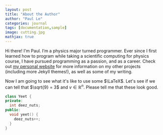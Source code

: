 ```yaml
---
layout: post
title: "About the Author"
author: "Paul Le"
categories: journal
tags: [documentation,sample]
image: cutting.jpg
mathjax: true
---
```


Hi there! I'm Paul. I’m a physics major turned programmer. Ever since
I first learned how to program while taking a scientific computing for
physics course, I have pursued programming as a passion, and as a
career. Check out [my personal website](https://www.lenpaul.com/) for
more information on my other projects (including more Jekyll themes!),
as well as some of my writing.

Now I am going to see what it's like to use some $\LaTeX$. Let's see
if we can tell that $\sqrt{9} = 3$ and $v \in \mathbb{R}^n$. Please
tell me that these look good.

```cpp
class Yeet {
private:
  int deez_nuts;
public:
  void yeet() {
    deez_nuts++;
  }
}
```
